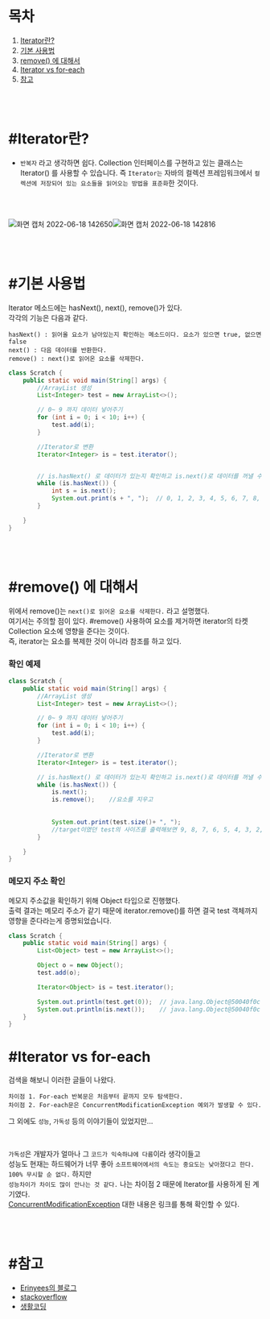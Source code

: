 # 목차 
1) [Iterator란?](#iterator란)
2) [기본 사용법](#기본-사용법)
3) [remove() 에 대해서](#remove-에-대해서)
4) [Iterator vs for-each ](#iterator-vs-for-each)
5) [참고](#참고)

<br>
<br>

# #Iterator란?

- `반복자` 라고 생각하면 쉽다. Collection 인터페이스를 구현하고 있는 클래스는 Iterator() 를 사용할 수 있습니다.  즉 `Iterator는` 자바의 컬렉션 프레임워크에서 `컬렉션에 저장되어 있는 요소들을 읽어오는 방법을 표준화`한 것이다.

<br>
<br>

![화면 캡처 2022-06-18 142650](https://user-images.githubusercontent.com/81284265/174424198-0c5fec9b-4f4f-4e78-97b9-a2fee5f856dc.png)![화면 캡처 2022-06-18 142816](https://user-images.githubusercontent.com/81284265/174424301-2787a892-ca40-4bb6-8c3d-5ff080789980.png)


<br>
<br>


# #기본 사용법
Iterator 메소드에는 hasNext(), next(), remove()가 있다.  
각각의 기능은 다음과 같다.  
``` 
hasNext() : 읽어올 요소가 남아있는지 확인하는 메소드이다. 요소가 있으면 true, 없으면 false  
next() : 다음 데이터를 반환한다.  
remove() : next()로 읽어온 요소를 삭제한다.  
```

``` java
class Scratch {
    public static void main(String[] args) {
        //ArrayList 생성
        List<Integer> test = new ArrayList<>();

        // 0~ 9 까지 데이터 넣어주기
        for (int i = 0; i < 10; i++) {
            test.add(i);
        }

        //Iterator로 변환
        Iterator<Integer> is = test.iterator();


        // is.hasNext() 로 데이터가 있는지 확인하고 is.next()로 데이터를 꺼낼 수 있따.
        while (is.hasNext()) {
            int s = is.next();
            System.out.print(s + ", ");  // 0, 1, 2, 3, 4, 5, 6, 7, 8, 9, 
        }

    }
}
```

<br>
<br>

# #remove() 에 대해서

위에서 remove()는 `next()로 읽어온 요소를 삭제한다.` 라고 설명했다.  
여기서는 주의할 점이 있다. #remove() 사용하여 요소를 제거하면 iterator의 타켓 Collection 요소에 영향을 준다는 것이다.  
즉, iterator는 요소를 복제한 것이 아니라 참조를 하고 있다.

### 확인 예제
```java
class Scratch {
    public static void main(String[] args) {
        //ArrayList 생성
        List<Integer> test = new ArrayList<>();

        // 0~ 9 까지 데이터 넣어주기
        for (int i = 0; i < 10; i++) {
            test.add(i);
        }

        //Iterator로 변환
        Iterator<Integer> is = test.iterator();

        // is.hasNext() 로 데이터가 있는지 확인하고 is.next()로 데이터를 꺼낼 수 있따.
        while (is.hasNext()) {
            is.next();
            is.remove();    //요소를 지우고
            
            
            System.out.print(test.size()+ ", "); 
            //target이였던 test의 사이즈를 출력해보면 9, 8, 7, 6, 5, 4, 3, 2, 1, 0, 로 줄어든 것을 확인할 수있다.
        }

    }
}
```

### 메모지 주소 확인
메모지 주소값을 확인하기 위해 Object 타입으로 진행했다.   
출력 결과는 메모리 주소가 같기 때문에 iterator.remove()를 하면 결국 test 객체까지 영향을 준다라는게 증명되었습니다.  
```java
class Scratch {
    public static void main(String[] args) {
        List<Object> test = new ArrayList<>();

        Object o = new Object();
        test.add(o);

        Iterator<Object> is = test.iterator();

        System.out.println(test.get(0));  // java.lang.Object@50040f0c
        System.out.println(is.next());    // java.lang.Object@50040f0c
    }
}
```

# #Iterator vs for-each  

검색을 해보니 이러한 글들이 나왔다.  
```
차이점 1. For-each 반복문은 처음부터 끝까지 모두 탐색한다.
차이점 2. For-each문은 ConcurrentModificationException 예외가 발생할 수 있다.
```

그 외에도 `성능`, `가독성` 등의 이야기들이 있었지만...  

<br>

`가독성`은 개발자가 얼마나 그 `코드가 익숙하냐에 다름`이라 생각이들고  
성능도 현재는 하드웨어가 너무 좋아 `소프트웨어에서의 속도는 중요도는 낮아졌다고 한다. 100% 무시할 순 없다.` 하지만  
`성능차이가 차이도 많이 안나는 것 같다.` 나는 차이점 2 때문에 Iterator를 사용하게 된 계기였다.  
[ConcurrentModificationException](https://github.com/whitewise95/TIL/blob/main/Java/error/ConcurrentModificationException.md) 대한 내용은 링크를 통해 확인할 수 있다.

<br>
<br>

# #참고
- [Erinyees의 블로그](https://erinyees.tistory.com/21)  
- [stackoverflow](https://stackoverflow.com/questions/22267919/iterator-vs-for)
- [생활코딩](https://www.youtube.com/watch?v=DQN32cBaUEE)










